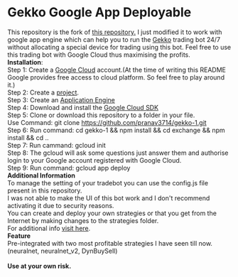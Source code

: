 <h1>Gekko Google App Deployable</h1> 

This repository is the fork of <a href='https://github.com/askmike/gekko'>this repository.</a>
I just modified it to work with google app engine which can help you to run the <a href='https://github.com/askmike/gekko'>Gekko</a> trading bot 24/7 without allocating a special device for trading using this bot.
Feel free to use this trading bot with Google Cloud thus maximising the profits.
<br>
<strong>Installation</strong>:<br>
Step 1: Create a <a href='cloud.google.com'>Google Cloud</a> account.(At the time of writing this README Google provides free access to cloud platform. So feel free to play around it.)<br>
Step 2: Create a <a href="console.cloud.google.com/projectcreate">project</a>.<br>
Step 3: Create an <a href='https://cloud.google.com/appengine/docs/standard/go/building-app/creating-your-application'>Application Engine</a><br>
Step 4: Download and install the <a href='https://cloud.google.com/appengine/docs/standard/go/download'>Google Cloud SDK<a><br>
Step 5: Clone or download this repository to a folder in your file.
  <br>Use Command: git clone https://github.com/pranav3714/gekko-1.git<br>
 Step 6: Run command: cd gekko-1 && npm install && cd exchange && npm install && cd ..<br>
 Step 7: Run cammand: gcloud init <br>
 Step 8: The gcloud will ask some questions just answer them and authorise login to your Google account registered with Google Cloud.<br>
  Step 9: Run command: gcloud app deploy<br>
 <strong>Additional Information</strong><br>
 To manage the setting of your tradebot you can use the config.js file present in this repository.<br>
 I was not able to make the UI of this bot work and I don't recommend activating it due to security reasons.<br>
 You can create and deploy your own strategies or that you get from the Internet by making changes to the strategies folder.<br>
 For additional info <a href='https://gekko.wizb.it/docs/introduction/about_gekko.html'>visit here</a>.
 <br><strong>Feature </strong>
 <br>Pre-integrated with two most profitable strategies I have seen till now.(neuralnet, neuralnet_v2, DynBuySell)
  <br><br>
  <strong>Use at your own risk.</strong>
